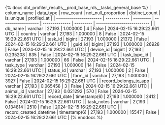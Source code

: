 {% docs dbt_profiler_results__prod_base_rds__tasks_general_base  %}
| column_name             | data_type    | row_count | not_null_proportion | distinct_count | is_unique | profiled_at                 |
| ----------------------- | ------------ | --------- | ------------------- | -------------- | --------- | --------------------------- |
| db_name                 | varchar      |    27,193 |            1.000000 |              4 |     False | 2024-02-15 16:29:22.661 UTC |
| country                 | varchar      |    27,193 |            1.000000 |              8 |     False | 2024-02-15 16:29:22.661 UTC |
| task_id                 | bigint       |    27,193 |            1.000000 |          21372 |     False | 2024-02-15 16:29:22.661 UTC |
| guid_id                 | bigint       |    27,193 |            1.000000 |          26928 |     False | 2024-02-15 16:29:22.661 UTC |
| device_id               | bigint       |    27,193 |            0.235208 |            835 |     False | 2024-02-15 16:29:22.661 UTC |
| task_type_id            | varchar      |    27,193 |            1.000000 |             66 |     False | 2024-02-15 16:29:22.661 UTC |
| task_type               | varchar      |    27,193 |            1.000000 |             14 |     False | 2024-02-15 16:29:22.661 UTC |
| status_id               | varchar      |    27,193 |            1.000000 |              2 |     False | 2024-02-15 16:29:22.661 UTC |
| farm_id                 | varchar      |    27,193 |            1.000000 |           3927 |     False | 2024-02-15 16:29:22.661 UTC |
| record_belongs_to_app   | varchar      |    27,193 |            0.065458 |              3 |     False | 2024-02-15 16:29:22.661 UTC |
| animal_id               | varchar      |    27,193 |            0.021292 |            570 |     False | 2024-02-15 16:29:22.661 UTC |
| record_date             | timestamp(6) |    27,193 |            1.000000 |           2412 |     False | 2024-02-15 16:29:22.661 UTC |
| task_notes              | varchar      |    27,193 |            0.134814 |           2510 |     False | 2024-02-15 16:29:22.661 UTC |
| record_created_datetime | timestamp(6) |    27,193 |            1.000000 |          15547 |     False | 2024-02-15 16:29:22.661 UTC |
{% enddocs %}
